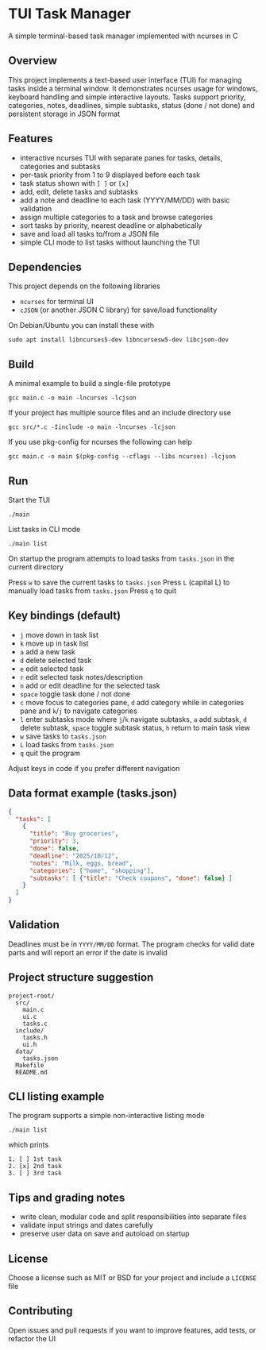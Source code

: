# TUI Task Manager

A simple terminal-based task manager implemented with ncurses in C

## Overview

This project implements a text-based user interface (TUI) for managing tasks inside a terminal window. It demonstrates ncurses usage for windows, keyboard handling and simple interactive layouts. Tasks support priority, categories, notes, deadlines, simple subtasks, status (done / not done) and persistent storage in JSON format

## Features

- interactive ncurses TUI with separate panes for tasks, details, categories and subtasks
- per-task priority from 1 to 9 displayed before each task
- task status shown with `[ ]` or `[x]`
- add, edit, delete tasks and subtasks
- add a note and deadline to each task (YYYY/MM/DD) with basic validation
- assign multiple categories to a task and browse categories
- sort tasks by priority, nearest deadline or alphabetically
- save and load all tasks to/from a JSON file
- simple CLI mode to list tasks without launching the TUI

## Dependencies

This project depends on the following libraries

- `ncurses` for terminal UI
- `cJSON` (or another JSON C library) for save/load functionality

On Debian/Ubuntu you can install these with

```
sudo apt install libncurses5-dev libncursesw5-dev libcjson-dev
```

## Build

A minimal example to build a single-file prototype

```
gcc main.c -o main -lncurses -lcjson
```

If your project has multiple source files and an include directory use

```
gcc src/*.c -Iinclude -o main -lncurses -lcjson
```

If you use pkg-config for ncurses the following can help

```
gcc main.c -o main $(pkg-config --cflags --libs ncurses) -lcjson
```

## Run

Start the TUI

```
./main
```

List tasks in CLI mode

```
./main list
```

On startup the program attempts to load tasks from `tasks.json` in the current directory

Press `w` to save the current tasks to `tasks.json`
Press `L` (capital L) to manually load tasks from `tasks.json`
Press `q` to quit

## Key bindings (default)

- `j` move down in task list
- `k` move up in task list
- `a` add a new task
- `d` delete selected task
- `e` edit selected task
- `r` edit selected task notes/description
- `n` add or edit deadline for the selected task
- `space` toggle task done / not done
- `c` move focus to categories pane, `d` add category while in categories pane and `k`/`j` to navigate categories
- `l` enter subtasks mode where `j`/`k` navigate subtasks, `a` add subtask, `d` delete subtask, `space` toggle subtask status, `h` return to main task view
- `w` save tasks to `tasks.json`
- `L` load tasks from `tasks.json`
- `q` quit the program

Adjust keys in code if you prefer different navigation

## Data format example (tasks.json)

```json
{
  "tasks": [
    {
      "title": "Buy groceries",
      "priority": 3,
      "done": false,
      "deadline": "2025/10/12",
      "notes": "Milk, eggs, bread",
      "categories": ["home", "shopping"],
      "subtasks": [ {"title": "Check coupons", "done": false} ]
    }
  ]
}
```

## Validation

Deadlines must be in `YYYY/MM/DD` format. The program checks for valid date parts and will report an error if the date is invalid

## Project structure suggestion

```
project-root/
  src/
    main.c
    ui.c
    tasks.c
  include/
    tasks.h
    ui.h
  data/
    tasks.json
  Makefile
  README.md
```

## CLI listing example

The program supports a simple non-interactive listing mode

```
./main list
```

which prints

```
1. [ ] 1st task
2. [x] 2nd task
3. [ ] 3rd task
```

## Tips and grading notes

- write clean, modular code and split responsibilities into separate files
- validate input strings and dates carefully
- preserve user data on save and autoload on startup

## License

Choose a license such as MIT or BSD for your project and include a `LICENSE` file

## Contributing

Open issues and pull requests if you want to improve features, add tests, or refactor the UI


